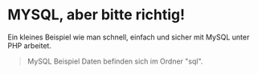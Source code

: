 MYSQL, aber bitte richtig!
=====================================

Ein kleines Beispiel wie man schnell, einfach und sicher mit MySQL unter PHP arbeitet.

> MySQL Beispiel Daten befinden sich im Ordner "sql".